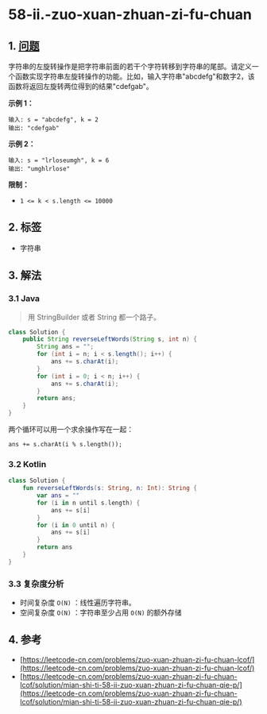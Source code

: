 # 58-ii.-zuo-xuan-zhuan-zi-fu-chuan

## 1. [问题](https://leetcode-cn.com/problems/zuo-xuan-zhuan-zi-fu-chuan-lcof/)

字符串的左旋转操作是把字符串前面的若干个字符转移到字符串的尾部。请定义一个函数实现字符串左旋转操作的功能。比如，输入字符串"abcdefg"和数字2，该函数将返回左旋转两位得到的结果"cdefgab"。

**示例 1：**

```text
输入: s = "abcdefg", k = 2
输出: "cdefgab"
```

**示例 2：**

```text
输入: s = "lrloseumgh", k = 6
输出: "umghlrlose"
```

**限制：**

* `1 <= k < s.length <= 10000`

## 2. 标签

* 字符串

## 3. 解法

### 3.1 Java

> 用 StringBuilder 或者 String 都一个路子。

```java
class Solution {
    public String reverseLeftWords(String s, int n) {
        String ans = "";
        for (int i = n; i < s.length(); i++) {
            ans += s.charAt(i);
        }
        for (int i = 0; i < n; i++) {
            ans += s.charAt(i);
        }
        return ans;
    }
}
```

两个循环可以用一个求余操作写在一起：

```text
ans += s.charAt(i % s.length());
```

### 3.2 Kotlin

```kotlin
class Solution {
    fun reverseLeftWords(s: String, n: Int): String {
        var ans = ""
        for (i in n until s.length) {
            ans += s[i]
        }
        for (i in 0 until n) {
            ans += s[i]
        }
        return ans
    }
}
```

### 3.3 复杂度分析

* 时间复杂度 `O(N)` ：线性遍历字符串。
* 空间复杂度 `O(N)` ：字符串至少占用 `O(N)` 的额外存储

## 4. 参考

* [https://leetcode-cn.com/problems/zuo-xuan-zhuan-zi-fu-chuan-lcof/](https://leetcode-cn.com/problems/zuo-xuan-zhuan-zi-fu-chuan-lcof/)
* [https://leetcode-cn.com/problems/zuo-xuan-zhuan-zi-fu-chuan-lcof/solution/mian-shi-ti-58-ii-zuo-xuan-zhuan-zi-fu-chuan-qie-p/](https://leetcode-cn.com/problems/zuo-xuan-zhuan-zi-fu-chuan-lcof/solution/mian-shi-ti-58-ii-zuo-xuan-zhuan-zi-fu-chuan-qie-p/)

